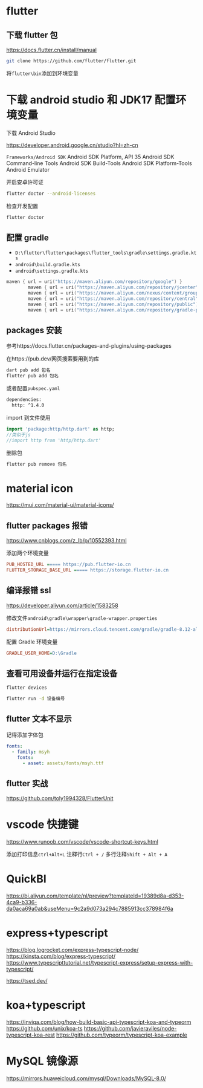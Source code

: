 # flutter

## 下载 flutter 包

https://docs.flutter.cn/install/manual

```sh
git clone https://github.com/flutter/flutter.git
```

将`flutter\bin`添加到环境变量

# 下载 android studio 和 JDK17 配置环境变量

下载 Android Studio

https://developer.android.google.cn/studio?hl=zh-cn

`Frameworks/Android SDK`
Android SDK Platform, API 35
Android SDK Command-line Tools
Android SDK Build-Tools
Android SDK Platform-Tools
Android Emulator

开启安卓许可证

```sh
flutter doctor --android-licenses
```

检查开发配置

```sh
flutter doctor
```

## 配置 gradle

- `D:\flutter\flutter\packages\flutter_tools\gradle\settings.gradle.kts`
- `android\build.gradle.kts`
- `android\settings.gradle.kts`

```kts
maven { url = uri("https://maven.aliyun.com/repository/google") }
        maven { url = uri("https://maven.aliyun.com/repository/jcenter") }
        maven { url = uri("https://maven.aliyun.com/nexus/content/groups/public/") }
        maven { url = uri("https://maven.aliyun.com/repository/central") }
        maven { url = uri("https://maven.aliyun.com/repository/public") }
        maven { url = uri("https://maven.aliyun.com/repository/gradle-plugin") }
```

## packages 安装

参考https://docs.flutter.cn/packages-and-plugins/using-packages

在https://pub.dev/网页搜索要用到的库

```sh
dart pub add 包名
flutter pub add 包名
```

或者配置`pubspec.yaml`

```sh
dependencies:
  http: ^1.4.0
```

import 到文件使用

```dart
import 'package:http/http.dart' as http;
//类似于js
//import http from 'http/http.dart'
```

删除包

```sh
flutter pub remove 包名
```

# material icon

https://mui.com/material-ui/material-icons/

## flutter packages 报错

https://www.cnblogs.com/z_lb/p/10552393.html

添加两个环境变量

```ini
PUB_HOSTED_URL ===== https://pub.flutter-io.cn
FLUTTER_STORAGE_BASE_URL ===== https://storage.flutter-io.cn
```

## 编译报错 ssl

https://developer.aliyun.com/article/1583258

修改文件`android\gradle\wrapper\gradle-wrapper.properties`

```ini
distributionUrl=https://mirrors.cloud.tencent.com/gradle/gradle-8.12-all.zip
```

配置 Gradle 环境变量

```ini
GRADLE_USER_HOME=D:\Gradle
```

## 查看可用设备并运行在指定设备

```sh
flutter devices

flutter run -d 设备编号
```

## flutter 文本不显示

记得添加字体包

```yaml
fonts:
  - family: msyh
    fonts:
      - asset: assets/fonts/msyh.ttf
```

## flutter 实战

https://github.com/toly1994328/FlutterUnit

# vscode 快捷键

https://www.runoob.com/vscode/vscode-shortcut-keys.html

添加打印信息`ctrl+Alt+L`
注释行`Ctrl + /`
多行注释`Shift + Alt + A`

# QuickBI

https://bi.aliyun.com/template/nl/preview?templateId=19389d8a-d353-4ca9-b336-da0aca69a0ab&useMenu=9c2a9d073a294c7885913cc378984f6a

# express+typescript

https://blog.logrocket.com/express-typescript-node/
https://kinsta.com/blog/express-typescript/
https://www.typescripttutorial.net/typescript-express/setup-express-with-typescript/

https://tsed.dev/

# koa+typescript

https://inviqa.com/blog/how-build-basic-api-typescript-koa-and-typeorm
https://github.com/unix/koa-ts
https://github.com/javieraviles/node-typescript-koa-rest
https://github.com/typeorm/typescript-koa-example

# MySQL 镜像源

https://mirrors.huaweicloud.com/mysql/Downloads/MySQL-8.0/
